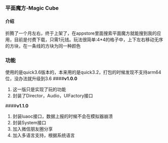 ### 平面魔方-Magic Cube
#### 介绍

折腾了一个月左右，终于上架了，在appstore里面搜索平面魔方就能搜到我的应用，目前是付费下载，只需1元钱。玩法很简单:4*4的格子中，上下左右移动无序的方块，在一条线的方块为同一种颜色

### 功能
使用的是quick3.6版本的，本来用的是quick3.2，打包的时候发现不支持arm64位，没办法就升级到3.6
####**v1.0.0**
1. 这一版只是实现了玩的功能
2. 封装了Director，Audio，UIFactory接口

####**v1.1.0**
1. 封装luaoc接口，数据上报的时候不会在模拟器崩溃
2. 封装System接口
3. 加入微信朋友圈分享
4. 加入多语言支持，根据系统语言
